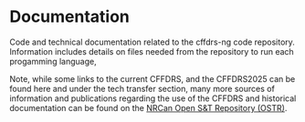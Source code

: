 # Documentation

Code and technical documentation related to the cffdrs-ng code repository. Information includes details on files needed from the repository to run each progamming language,

Note, while some links to the current CFFDRS, and the CFFDRS2025 can be found here and under the tech transfer section, many more sources of information and publications regarding the use of the CFFDRS and historical documentation can be found on the [NRCan Open S&T Repository (OSTR)](https://ostrnrcan-dostrncan.canada.ca/home).